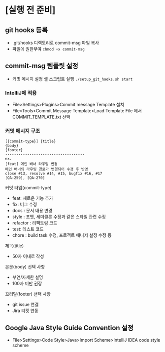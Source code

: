 # [실행 전 준비]

## git hooks 등록
- .git/hooks 디렉토리로 commit-msg 파일 복사
- 파일에 권한부여 `chmod +x commit-msg`

## commit-msg 템플릿 설정
- 커밋 메시지 설정 쉘 스크립트 실행
  `./setup_git_hooks.sh start`

### IntelliJ에 적용
- File>Settings>Plugins>Commit message Template 설치
- File>Tools>Commit Message Template>Load Template File 에서 COMMIT_TEMPLATE.txt 선택

### 커밋 메시지 구조

```
[{commit-type}] {title}
{body}
{footer}
------------------------------------
ex.
[feat] 메인 배너 라우팅 변경
메인 배너의 라우팅 경로가 변경되어 수정 후 반영
close #13, resolve #14, #15, bugfix #16, #17
[QA-259], [QA-270]
```

커밋 타입(commit-type)

- feat: 새로운 기능 추가
- fix: 버그 수정
- docs : 문서 내용 변경
- style : 포멧, 세미클론 수정과 같은 스타일 관련 수정
- refactor : 리팩토링 코드
- test: 테스트 코드
- chore : build task 수정, 프로젝트 매니저 설정 수정 등

제목(title)

- 50자 이내로 작성

본문(body) 선택 사항

- 부연/자세한 설명
- 100자 미만 권장

꼬리말(footer) 선택 사항

- git issue 연결
- Jira 티켓 연동

## Google Java Style Guide Convention 설정
- File>Settings>Code Style>Java>Import Scheme>IntelliJ IDEA code style scheme

